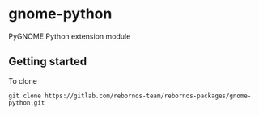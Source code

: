 # gnome-python

PyGNOME Python extension module

## Getting started

To clone
```
git clone https://gitlab.com/rebornos-team/rebornos-packages/gnome-python.git
```
